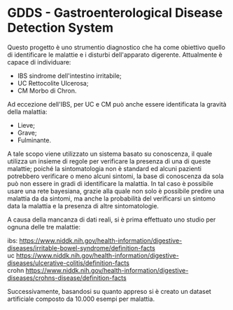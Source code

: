 # GDDS - Gastroenterological Disease Detection System

Questo progetto è uno strumentio diagnostico che ha come obiettivo quello di identificare le malattie e i disturbi dell'apparato digerente.
Attualmente è capace di individuare:  

- IBS sindrome dell'intestino irritabile;  
- UC Rettocolite Ulcerosa;  
- CM Morbo di Chron.

Ad eccezione dell'IBS, per UC e CM può anche essere identificata la gravità della malattia:

- Lieve;
- Grave;
- Fulminante.

A tale scopo viene utilizzato un sistema basato su conoscenza, il quale utilizza un insieme di regole per verificare la presenza di una di queste malattie; poiché la sintomatologia non è standard ed alcuni pazienti potrebbero verificare o meno alcuni sintomi, la base di conoscenza da sola può non essere in gradi di identificare la malattia. In tal caso è possibile usare una rete bayesiana, grazie alla quale non solo è possibile predire una malattia da da sintomi, ma anche la probabilità del verificarsi un sintomo data la malattia e la presenza di altre sintomatologie.

A causa della mancanza di dati reali, si è prima effettuato uno studio per ognuna delle tre malattie:

ibs: https://www.niddk.nih.gov/health-information/digestive-diseases/irritable-bowel-syndrome/definition-facts  
uc https://www.niddk.nih.gov/health-information/digestive-diseases/ulcerative-colitis/definition-facts  
crohn https://www.niddk.nih.gov/health-information/digestive-diseases/crohns-disease/definition-facts

Successivamente, basandosi su quanto appreso si è creato un dataset artificiale composto da 10.000 esempi per malattia.